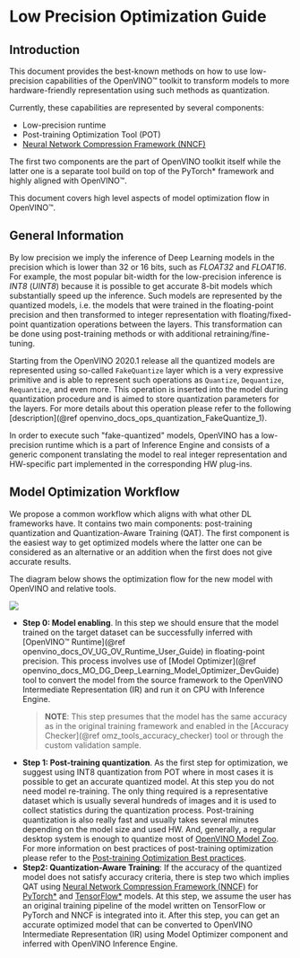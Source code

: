 # Low Precision Optimization Guide

## Introduction
This document provides the best-known methods on how to use low-precision capabilities of the OpenVINO™ toolkit to transform models
to more hardware-friendly representation using such methods as quantization.

Currently, these capabilities are represented by several components:
- Low-precision runtime
- Post-training Optimization Tool (POT)
- [Neural Network Compression Framework (NNCF)](https://github.com/openvinotoolkit/nncf)

The first two components are the part of OpenVINO toolkit itself while the latter one is a separate tool build on top of the PyTorch* framework 
and highly aligned with OpenVINO™.

This document covers high level aspects of model optimization flow in OpenVINO™.

## General Information

By low precision we imply the inference of Deep Learning models in the precision which is lower than 32 or 16 bits, such as *FLOAT32* and *FLOAT16*. For example, the most popular
bit-width for the low-precision inference is *INT8* (*UINT8*) because it is possible to get accurate 8-bit models which substantially speed up the inference. 
Such models are represented by the quantized models, i.e. the models that were trained in the floating-point precision and then transformed to integer 
representation with floating/fixed-point quantization operations between the layers. This transformation can be done using post-training methods or 
with additional retraining/fine-tuning. 

Starting from the OpenVINO 2020.1 release all the quantized models are represented using so-called `FakeQuantize` layer which is
a very expressive primitive and is able to represent such operations as `Quantize`, `Dequantize`, `Requantize`, and even more. This operation is
inserted into the model during quantization procedure and is aimed to store quantization parameters for the layers. For more details about this operation
please refer to the following [description](@ref openvino_docs_ops_quantization_FakeQuantize_1).

In order to execute such "fake-quantized" models, OpenVINO has a low-precision runtime which is a part of Inference Engine and consists of a 
generic component translating the model to real integer representation and HW-specific part implemented in the corresponding HW plug-ins. 

## Model Optimization Workflow
We propose a common workflow which aligns with what other DL frameworks have. It contains two main components: post-training quantization and Quantization-Aware Training (QAT). 
The first component is the easiest way to get optimized models where the latter one can be considered as an alternative or an addition when the first does not give
accurate results.

The diagram below shows the optimization flow for the new model with OpenVINO and relative tools.

![](images/low_precision_flow.png)

- **Step 0: Model enabling**. In this step we should ensure that the model trained on the target dataset can be successfully inferred with [OpenVINO™ Runtime](@ref openvino_docs_OV_UG_OV_Runtime_User_Guide) in floating-point precision.
This process involves use of [Model Optimizer](@ref openvino_docs_MO_DG_Deep_Learning_Model_Optimizer_DevGuide) tool to convert the model from the source framework 
to the OpenVINO Intermediate Representation (IR) and run it on CPU with Inference Engine. 
  > **NOTE**: This step presumes that the model has the same accuracy as in the original training framework and enabled in the [Accuracy Checker](@ref omz_tools_accuracy_checker) tool or through the custom validation sample.
- **Step 1: Post-training quantization**. As the first step for optimization, we suggest using INT8 quantization from POT where in most cases it is possible to get an accurate quantized model. At this step you do not need model re-training. The only thing required is a representative dataset which is usually several hundreds of images and it is used to collect statistics during the quantization process.
Post-training quantization is also really fast and usually takes several minutes depending on the model size and used HW. And, generally, a regular desktop system is enough to quantize most of [OpenVINO Model Zoo](https://github.com/opencv/open_model_zoo).
For more information on best practices of post-training optimization please refer to the [Post-training Optimization Best practices](BestPractices.md).
- **Step2: Quantization-Aware Training**: If the accuracy of the quantized model does not satisfy accuracy criteria, there is step two which implies QAT using [Neural Network Compression Framework (NNCF)](https://github.com/openvinotoolkit/nncf) for [PyTorch*](https://pytorch.org/) and [TensorFlow*](https://www.tensorflow.org/) models.
At this step, we assume the user has an original training pipeline of the model written on TensorFlow or PyTorch and NNCF is integrated into it.
After this step, you can get an accurate optimized model that can be converted to OpenVINO Intermediate Representation (IR) using Model Optimizer component and inferred with OpenVINO Inference Engine.
